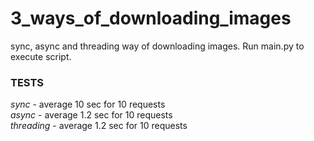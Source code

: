 # 3_ways_of_downloading_images
sync, async and threading way of downloading images. Run main.py to execute script.

### TESTS
*sync* - average 10 sec for 10 requests  
*async* - average 1.2 sec for 10 requests  
*threading* - average 1.2 sec for 10 requests  
